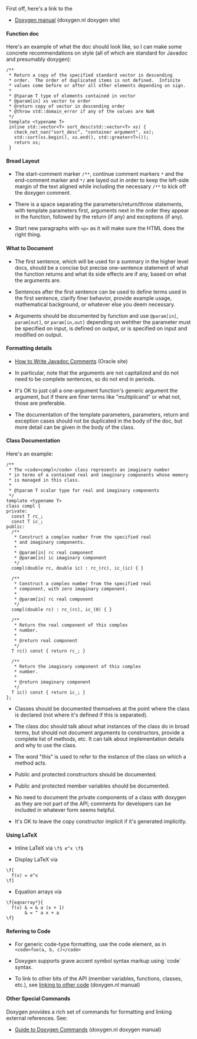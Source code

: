 First off, here's a link to the 

* [Doxygen manual](http://www.doxygen.nl/index.html) (doxygen.nl doxygen site)


#### Function doc

Here's an example of what the doc should look like, so I can make some concrete recommendations on style (all of which are standard for Javadoc and presumably doxygen):

```
/**
 * Return a copy of the specified standard vector in descending
 * order.  The order of duplicated items is not defined.  Infinite
 * values come before or after all other elements depending on sign.
 *
 * @tparam T type of elements contained in vector
 * @param[in] xs vector to order
 * @return copy of vector in descending order
 * @throw std::domain_error if any of the values are NaN
 */
 template <typename T>
 inline std::vector<T> sort_desc(std::vector<T> xs) {
   check_not_nan("sort_desc", "container argument", xs);
   std::sort(xs.begin(), xs.end(), std::greater<T>());
   return xs;
 }
```

#### Broad Layout 

* The start-comment marker `/**`, continue comment markers `*` and the end-comment marker and `*/` are layed out in order to keep the left-side margin of the text aligned while including the necessary `/**` to kick off the doxygen comment.

* There is a space separating the parameters/return/throw statements, with template parameters first, arguments next in the order they appear in the function, followed by the return (if any) and exceptions (if any).

* Start new paragraphs with `<p>` as it will make sure the HTML does the right thing.

#### What to Document

* The first sentence, which will be used for a summary in the higher level docs, should be a concise but precise one-sentence statement of what the function returns and what its side effects are if any, based on what the arguments are.  

* Sentences after the first sentence can be used to define terms used in the first sentence, clarify finer behavior, provide example usage, mathematical background, or whatever else you deem necessary.

* Arguments should be documented by function and use `@param[in]`, `param[out]`, or `param[in,out]` depending on wehther the parameter must be specified on input, is defined on output, or is specified on input and modified on output.

#### Formatting details

* [How to Write Javadoc Comments](http://www.oracle.com/technetwork/articles/java/index-137868.html) (Oracle site)

* In particular, note that the arguments are not capitalized and do not need to be complete sentences, so do not end in periods.  

* It's OK to just call a one-argument function's generic argument the argument, but if there are finer terms like "multiplicand" or what not, those are preferable.

* The documentation of the template parameters, parameters, return and exception cases should not be duplicated in the body of the doc, but more detail can be given in the body of the class.

#### Class Documentation

Here's an example:

```
/**
 * The <code>compl</code> class represents an imaginary number
 * in terms of a contained real and imaginary components whose memory
 * is managed in this class.
 *
 * @tparam T scalar type for real and imaginary components
 */
template <typename T>
class compl {
private:
  const T rc_;
  const T ic_;
public:
  /**
   * Construct a complex number from the specified real
   * and imaginary components.
   *
   * @param[in] rc real component
   * @param[in] ic imaginary component
   */
  compl(double rc, double ic) : rc_(rc), ic_(ic) { }
  
  /**
   * Construct a complex number from the specified real
   * component, with zero imaginary component.
   *
   * @param[in] rc real component
   */
  compl(double rc) : rc_(rc), ic_(0) { }
  
  /**
   * Return the real component of this complex
   * number.
   *
   * @return real component
   */
  T rc() const { return rc_; }

  /**
   * Return the imaginary component of this complex
   * number.
   *
   * @return imaginary component
   */
  T ic() const { return ic_; }
};
```

* Classes should be documented themselves at the point where the class is declared (not where it's defined if this is separated).

* The class doc should talk about what instances of the class do in broad terms, but should not document arguments to constructors, provide a complete list of methods, etc.  It can talk about implementation details and why to use the class.

* The word "this" is used to refer to the instance of the class on which a method acts.

* Public and protected constructors should be documented.

* Public and protected member variables should be documented.

* No need to document the private components of a class with doxygen as they are not part of the API;  comments for developers can be included in whatever form seems helpful.

* It's OK to leave the copy constructor implicit if it's generated implicitly.

#### Using LaTeX

* Inline LaTeX via `\f$ e^x \f$`

* Display LaTeX via

```
\f[
  f(x) = e^x
\f]
```

* Equation arrays via

```
\f{eqnarray*}{
  f(x) & = & a (x + 1)
       & = ^ a x + a
\f}
```

#### Referring to Code

* For generic code-type formatting, use the code element, as in `<code>foo(a, b, c)</code>`

* Doxygen supports grave accent symbol syntax markup using \`code\` syntax.

* To link to other bits of the API (member variables, functions, classes, etc.), see [linking to other code](http://www.doxygen.nl/manual/autolink.html) (doxygen.nl manual)

#### Other Special Commands

Doxygen provides a rich set of commands for formatting and linking external references.  See:

* [Guide to Doxygen Commands](http://www.doxygen.nl/manual/commands.html) (doxygen.nl doxygen manual)
 
